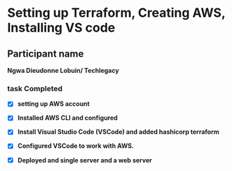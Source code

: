 # Setting up Terraform, Creating AWS, Installing VS code

## Participant name

**Ngwa Dieudonne Lobuin/ Techlegacy**
### task Completed

- [x] **setting up AWS account**
- [x] **Installed AWS CLI and configured**
- [x] **Install Visual Studio Code (VSCode) and added hashicorp terraform**
- [x] **Configured VSCode to work with AWS.**
- [x] **Deployed and single server and a web server**

